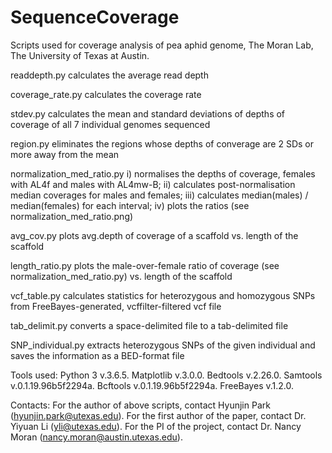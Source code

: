 # SequenceCoverage
Scripts used for coverage analysis of pea aphid genome, The Moran Lab, The University of Texas at Austin.

readdepth.py    calculates the average read depth

coverage_rate.py    calculates the coverage rate

stdev.py    calculates the mean and standard deviations of depths of coverage of all 7 individual genomes sequenced

region.py    eliminates the regions whose depths of converage are 2 SDs or more away from the mean

normalization_med_ratio.py    i) normalises the depths of coverage, females with AL4f and males with AL4mw-B; ii) calculates post-normalisation median coverages for males and females; iii) calculates median(males) / median(females) for each interval; iv) plots the ratios (see normalization_med_ratio.png)

avg_cov.py    plots avg.depth of coverage of a scaffold vs. length of the scaffold

length_ratio.py    plots the male-over-female ratio of coverage (see normalization_med_ratio.py) vs. length of the scaffold

vcf_table.py    calculates statistics for heterozygous and homozygous SNPs from FreeBayes-generated, vcffilter-filtered vcf file

tab_delimit.py    converts a space-delimited file to a tab-delimited file

SNP_individual.py    extracts heterozygous SNPs of the given individual and saves the information as a BED-format file

Tools used:
Python 3 v.3.6.5.
Matplotlib v.3.0.0.
Bedtools v.2.26.0.
Samtools v.0.1.19.96b5f2294a.
Bcftools v.0.1.19.96b5f2294a.
FreeBayes v.1.2.0.

Contacts: 
For the author of above scripts, contact Hyunjin Park (hyunjin.park@utexas.edu).
For the first author of the paper, contact Dr. Yiyuan Li (yli@utexas.edu).
For the PI of the project, contact Dr. Nancy Moran (nancy.moran@austin.utexas.edu).
